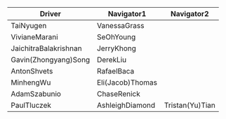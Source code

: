 | Driver | Navigator1 | Navigator2| 
|--------|-----------|------------| 
|TaiNyugen|VanessaGrass| |
|VivianeMarani|SeOhYoung| |
|JaichitraBalakrishnan|JerryKhong| |
|Gavin(Zhongyang)Song|DerekLiu| |
|AntonShvets|RafaelBaca| |
|MinhengWu|Eli(Jacob)Thomas| |
|AdamSzabunio|ChaseRenick| |
|PaulTluczek|AshleighDiamond|Tristan(Yu)Tian|
  
